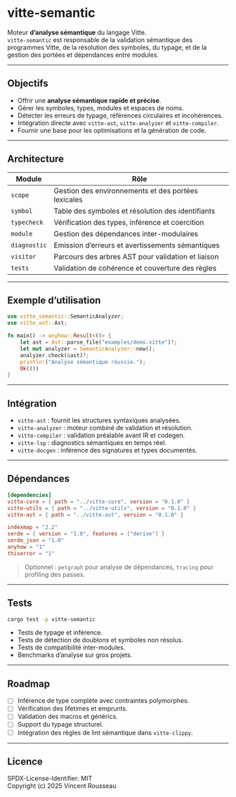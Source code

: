 

# vitte-semantic

Moteur **d’analyse sémantique** du langage Vitte.  
`vitte-semantic` est responsable de la validation sémantique des programmes Vitte, de la résolution des symboles, du typage, et de la gestion des portées et dépendances entre modules.

---

## Objectifs

- Offrir une **analyse sémantique rapide et précise**.  
- Gérer les symboles, types, modules et espaces de noms.  
- Détecter les erreurs de typage, références circulaires et incohérences.  
- Intégration directe avec `vitte-ast`, `vitte-analyzer` et `vitte-compiler`.  
- Fournir une base pour les optimisations et la génération de code.

---

## Architecture

| Module        | Rôle |
|---------------|------|
| `scope`       | Gestion des environnements et des portées lexicales |
| `symbol`      | Table des symboles et résolution des identifiants |
| `typecheck`   | Vérification des types, inférence et coercition |
| `module`      | Gestion des dépendances inter-modulaires |
| `diagnostic`  | Emission d’erreurs et avertissements sémantiques |
| `visitor`     | Parcours des arbres AST pour validation et liaison |
| `tests`       | Validation de cohérence et couverture des règles |

---

## Exemple d’utilisation

```rust
use vitte_semantic::SemanticAnalyzer;
use vitte_ast::Ast;

fn main() -> anyhow::Result<()> {
    let ast = Ast::parse_file("examples/demo.vitte")?;
    let mut analyzer = SemanticAnalyzer::new();
    analyzer.check(&ast)?;
    println!("Analyse sémantique réussie.");
    Ok(())
}
```

---

## Intégration

- `vitte-ast` : fournit les structures syntaxiques analysées.  
- `vitte-analyzer` : moteur combiné de validation et résolution.  
- `vitte-compiler` : validation préalable avant IR et codegen.  
- `vitte-lsp` : diagnostics sémantiques en temps réel.  
- `vitte-docgen` : inférence des signatures et types documentés.

---

## Dépendances

```toml
[dependencies]
vitte-core = { path = "../vitte-core", version = "0.1.0" }
vitte-utils = { path = "../vitte-utils", version = "0.1.0" }
vitte-ast = { path = "../vitte-ast", version = "0.1.0" }

indexmap = "2.2"
serde = { version = "1.0", features = ["derive"] }
serde_json = "1.0"
anyhow = "1"
thiserror = "1"
``` 

> Optionnel : `petgraph` pour analyse de dépendances, `tracing` pour profiling des passes.

---

## Tests

```bash
cargo test -p vitte-semantic
```

- Tests de typage et inférence.  
- Tests de détection de doublons et symboles non résolus.  
- Tests de compatibilité inter-modules.  
- Benchmarks d’analyse sur gros projets.

---

## Roadmap

- [ ] Inférence de type complète avec contraintes polymorphes.  
- [ ] Vérification des lifetimes et emprunts.  
- [ ] Validation des macros et générics.  
- [ ] Support du typage structurel.  
- [ ] Intégration des règles de lint sémantique dans `vitte-clippy`.

---

## Licence

SPDX-License-Identifier: MIT  
Copyright (c) 2025 Vincent Rousseau